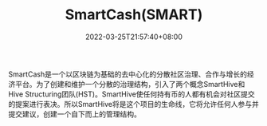﻿---
weight: 
title: "SmartCash(SMART)"
description: "SmartCash是一个以区块链为基础的去中心化的分散社区治理、合作与增长的经济平台"
date: 2022-03-25T21:57:40+08:00
lastmod: 2022-03-25T16:45:40+08:00
draft: false
authors: ["Metabd"]
featuredImage: "smartcashsmart.webp"
link: ""
tags: ["数字代币","SmartCash(SMART)"]
categories: ["navigation"]
navigation: ["数字代币"]
lightgallery: true
toc: true
pinned: false
recommend: false
recommend1: false
---
SmartCash是一个以区块链为基础的去中心化的分散社区治理、合作与增长的经济平台。为了创建和维护一个分散的治理结构，引入了两个概念SmartHive和Hive Structuring团队(HST)。SmartHive使任何持有币的人都有机会对社区提交的提案进行表决。所以SmartHive将是这个项目的生命线，它将允许任何人参与并提交建议，创建一个自下而上的管理结构。
